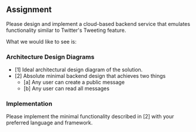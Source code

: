 ## Assignment

Please design and implement a cloud-based backend service that emulates functionality similar to Twitter's Tweeting feature.

What we would like to see is:

### Architecture Design Diagrams
- [1] Ideal architectural design diagram of the solution.
- [2] Absolute minimal backend design that achieves two things
   - [a] Any user can create a public message
   - [b] Any user can read all messages

### Implementation
Please implement the minimal functionality described in [2] with your preferred language and framework.

